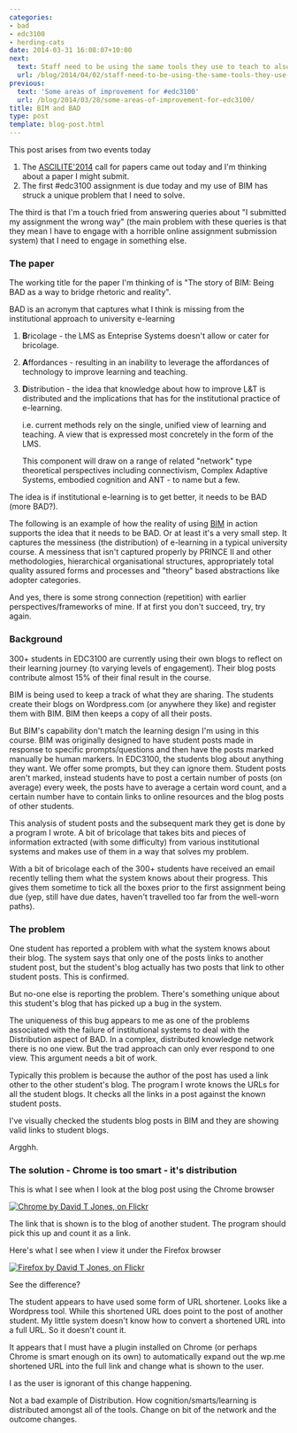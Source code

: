 ```yaml
---
categories:
- bad
- edc3100
- herding-cats
date: 2014-03-31 16:08:07+10:00
next:
  text: Staff need to be using the same tools they use to teach to also learn
  url: /blog/2014/04/02/staff-need-to-be-using-the-same-tools-they-use-to-teach-to-also-learn/
previous:
  text: 'Some areas of improvement for #edc3100'
  url: /blog/2014/03/28/some-areas-of-improvement-for-edc3100/
title: BIM and BAD
type: post
template: blog-post.html
---
```

This post arises from two events today

1. The [ASCILITE'2014](http://ascilite2014.otago.ac.nz/) call for papers came out today and I'm thinking about a paper I might submit.
2. The first #edc3100 assignment is due today and my use of BIM has struck a unique problem that I need to solve.

The third is that I'm a touch fried from answering queries about "I submitted my assignment the wrong way" (the main problem with these queries is that they mean I have to engage with a horrible online assignment submission system) that I need to engage in something else.

### The paper

The working title for the paper I'm thinking of is "The story of BIM: Being BAD as a way to bridge rhetoric and reality".

BAD is an acronym that captures what I think is missing from the institutional approach to university e-learning

1. **B**ricolage - the LMS as Enteprise Systems doesn't allow or cater for bricolage.
2. **A**ffordances - resulting in an inability to leverage the affordances of technology to improve learning and teaching.
3. **D**istribution - the idea that knowledge about how to improve L&T is distributed and the implications that has for the institutional practice of e-learning.
    
    i.e. current methods rely on the single, unified view of learning and teaching. A view that is expressed most concretely in the form of the LMS.
    
    This component will draw on a range of related "network" type theoretical perspectives including connectivism, Complex Adaptive Systems, embodied cognition and ANT - to name but a few.
    

The idea is if institutional e-learning is to get better, it needs to be BAD (more BAD?).

The following is an example of how the reality of using [BIM](/blog/research/bam-blog-aggregation-management/) in action supports the idea that it needs to be BAD. Or at least it's a very small step. It captures the messiness (the distribution) of e-learning in a typical university course. A messiness that isn't captured properly by PRINCE II and other methodologies, hierarchical organisational structures, appropriately total quality assured forms and processes and "theory" based abstractions like adopter categories.

And yes, there is some strong connection (repetition) with earlier perspectives/frameworks of mine. If at first you don't succeed, try, try again.

### Background

300+ students in EDC3100 are currently using their own blogs to reflect on their learning journey (to varying levels of engagement). Their blog posts contribute almost 15% of their final result in the course.

BIM is being used to keep a track of what they are sharing. The students create their blogs on Wordpress.com (or anywhere they like) and register them with BIM. BIM then keeps a copy of all their posts.

But BIM's capability don't match the learning design I'm using in this course. BIM was originally designed to have student posts made in response to specific prompts/questions and then have the posts marked manually be human markers. In EDC3100, the students blog about anything they want. We offer some prompts, but they can ignore them. Student posts aren't marked, instead students have to post a certain number of posts (on average) every week, the posts have to average a certain word count, and a certain number have to contain links to online resources and the blog posts of other students.

This analysis of student posts and the subsequent mark they get is done by a program I wrote. A bit of bricolage that takes bits and pieces of information extracted (with some difficulty) from various institutional systems and makes use of them in a way that solves my problem.

With a bit of bricolage each of the 300+ students have received an email recently telling them what the system knows about their progress. This gives them sometime to tick all the boxes prior to the first assignment being due (yep, still have due dates, haven't travelled too far from the well-worn paths).

### The problem

One student has reported a problem with what the system knows about their blog. The system says that only one of the posts links to another student post, but the student's blog actually has two posts that link to other student posts. This is confirmed.

But no-one else is reporting the problem. There's something unique about this student's blog that has picked up a bug in the system.

The uniqueness of this bug appears to me as one of the problems associated with the failure of institutional systems to deal with the Distribution aspect of BAD. In a complex, distributed knowledge network there is no one view. But the trad approach can only ever respond to one view. This argument needs a bit of work.

Typically this problem is because the author of the post has used a link other to the other student's blog. The program I wrote knows the URLs for all the student blogs. It checks all the links in a post against the known student posts.

I've visually checked the students blog posts in BIM and they are showing valid links to student blogs.

Argghh.

### The solution - Chrome is too smart - it's distribution

This is what I see when I look at the blog post using the Chrome browser

[![Chrome by David T Jones, on Flickr](http://farm8.static.flickr.com/7433/13530718753_60b06aeaa9_b.jpg "Chrome by David T Jones, on Flickr")](http://www.flickr.com/photos/david_jones/13530718753/)

The link that is shown is to the blog of another student. The program should pick this up and count it as a link.

Here's what I see when I view it under the Firefox browser

[![Firefox by David T Jones, on Flickr](http://farm3.static.flickr.com/2861/13530937114_2829553b5d_b.jpg "Firefox by David T Jones, on Flickr")](http://www.flickr.com/photos/david_jones/13530937114/)

See the difference?

The student appears to have used some form of URL shortener. Looks like a Wordpress tool. While this shortened URL does point to the post of another student. My little system doesn't know how to convert a shortened URL into a full URL. So it doesn't count it.

It appears that I must have a plugin installed on Chrome (or perhaps Chrome is smart enough on its own) to automatically expand out the wp.me shortened URL into the full link and change what is shown to the user.

I as the user is ignorant of this change happening.

Not a bad example of Distribution. How cognition/smarts/learning is distributed amongst all of the tools. Change on bit of the network and the outcome changes.